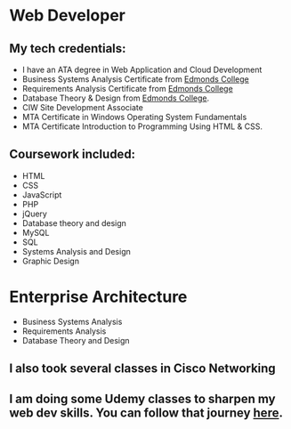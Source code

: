 # Web Developer #
## My tech credentials: ##
* I have an ATA degree in Web Application and Cloud Development 
* Business Systems Analysis Certificate from [Edmonds College](https://www.Edmonds.edu)
* Requirements Analysis Certificate from [Edmonds College](https://www.Edmonds.edu) 
* Database Theory & Design from [Edmonds College](https://www.Edmonds.edu).
* CIW Site Development Associate
* MTA Certificate in Windows Operating System Fundamentals 
* MTA Certificate Introduction to Programming Using HTML & CSS. 

## Coursework included: ##

* HTML
* CSS
* JavaScript
* PHP
* jQuery
* Database theory and design
* MySQL
* SQL
* Systems Analysis and Design
* Graphic Design

# Enterprise Architecture #
* Business Systems Analysis
* Requirements Analysis
* Database Theory and Design

## I also took several classes in Cisco Networking ##

## I am doing some Udemy classes to sharpen my web dev skills. You can follow that journey <a href="https://carlsetzer.github.io/" target="_blank">here</a>. ##



